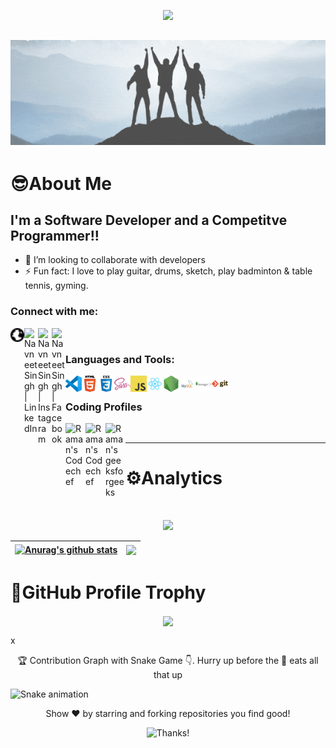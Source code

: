 <p align="center">
  <img src="https://readme-typing-svg.herokuapp.com?color=%23348AAD&size=17&center=true&lines=Hi%2C+My+name+is+Navneet+Singh;Welcome+to+my+GitHub+Profile" />
</p>

<h2 align="center"><img src="header.gif"></h2>

# 😎About Me

## I'm a Software Developer and a Competitve Programmer!!

- 👯 I’m looking to collaborate with developers
- ⚡ Fun fact: I love to play guitar, drums, sketch, play badminton & table tennis, gyming.

<!-- <img  align="right" alt="GIF"  src="https://github.com/Navneet-Singh-123/Navneet-Singh-123/blob/master/code.gif?raw=true"  width="350"  height="260"  /> -->

### Connect with me:

[<img align="left" alt="navneetsingh.netlify.app" width="22px" src="https://raw.githubusercontent.com/iconic/open-iconic/master/svg/globe.svg" />][website]
[<img align="left" alt="Navneet Singh | LinkedIn" width="22px" src="https://cdn.jsdelivr.net/npm/simple-icons@v3/icons/linkedin.svg" />][linkedin]
[<img align="left" alt="Navneet Singh | Instagram" width="22px" src="https://cdn.jsdelivr.net/npm/simple-icons@v3/icons/instagram.svg" />][instagram]
[<img align="left" alt="Navneet Singh | Facebook" width="22px" src="https://cdn.jsdelivr.net/npm/simple-icons@v3/icons/facebook.svg" />][facebook]

<br />

### Languages and Tools:

<img align="left" alt="Visual Studio Code" width="26px" src="https://raw.githubusercontent.com/github/explore/80688e429a7d4ef2fca1e82350fe8e3517d3494d/topics/visual-studio-code/visual-studio-code.png" />
<img align="left" alt="HTML5" width="26px" src="https://raw.githubusercontent.com/github/explore/80688e429a7d4ef2fca1e82350fe8e3517d3494d/topics/html/html.png" />
<img align="left" alt="CSS3" width="26px" src="https://raw.githubusercontent.com/github/explore/80688e429a7d4ef2fca1e82350fe8e3517d3494d/topics/css/css.png" />
<img align="left" alt="Sass" width="26px" src="https://raw.githubusercontent.com/github/explore/80688e429a7d4ef2fca1e82350fe8e3517d3494d/topics/sass/sass.png" />
<img align="left" alt="JavaScript" width="26px" src="https://raw.githubusercontent.com/github/explore/80688e429a7d4ef2fca1e82350fe8e3517d3494d/topics/javascript/javascript.png" />
<img align="left" alt="React" width="26px" src="https://raw.githubusercontent.com/github/explore/80688e429a7d4ef2fca1e82350fe8e3517d3494d/topics/react/react.png" />
<img align="left" alt="Node.js" width="26px" src="https://raw.githubusercontent.com/github/explore/80688e429a7d4ef2fca1e82350fe8e3517d3494d/topics/nodejs/nodejs.png" />
<img align="left" alt="MySQL" width="26px" src="https://raw.githubusercontent.com/github/explore/80688e429a7d4ef2fca1e82350fe8e3517d3494d/topics/mysql/mysql.png" />
<img align="left" alt="MongoDB" width="26px" src="https://raw.githubusercontent.com/github/explore/80688e429a7d4ef2fca1e82350fe8e3517d3494d/topics/mongodb/mongodb.png" />
<img align="left" alt="Git" width="26px" src="https://raw.githubusercontent.com/github/explore/80688e429a7d4ef2fca1e82350fe8e3517d3494d/topics/git/git.png" />

<br />

### Coding Profiles

<!-- Codeforces -->

[<img align="left" title='Codeforces' alt="Raman's Codechef" width="32px" src="https://cdn.jsdelivr.net/npm/simple-icons@v3/icons/codeforces.svg" />][codeforces]

<!-- CodeChef -->

[<img align="left" title='Codechef' alt="Raman's Codechef" width="32px" src="https://cdn.jsdelivr.net/npm/simple-icons@v3/icons/codechef.svg" />][codechef]

<!-- GeekforGeek -->

[<img align="left" title='Geeksforgeeks' alt="Raman's geeksforgeeks" width="32px" src="https://cdn.jsdelivr.net/npm/simple-icons@3.2.0/icons/geeksforgeeks.svg" />][geekforgeek]

<br />

---

[website]: https://navneet-singh.com/
[instagram]: https://www.instagram.com/navneetsingh7952/
[linkedin]: https://www.linkedin.com/in/navneetsingh123/
[facebook]: https://www.facebook.com/profile.php?id=100039934459690
[geekforgeek]: https://auth.geeksforgeeks.org/user/death01/practice/
[codeforces]: https://codeforces.com/profile/snavneet561
[codechef]: https://www.codechef.com/users/death_01

# ⚙️Analytics

<br>
<p align = "center">
 <img  src="https://github-readme-streak-stats.herokuapp.com/?user=Navneet-Singh-123&show_icons=true&locale=en&layout=compact&theme=tokyonight&line_height=0" />
</p>

| <a href="https://awesome-github-stats.azurewebsites.net/index.html??cardType=github&theme=tokyonight"><img align="center" src="https://awesome-github-stats.azurewebsites.net/user-stats/Navneet-Singh-123?cardType=github&theme=tokyonight" alt="Anurag's github stats" /></a> | <a href="https://github.com/anuraghazra/github-readme-stats"><img align="center" src="https://github-readme-stats.vercel.app/api/top-langs/?username=Navneet-Singh-123&&langs_count=8&layout=compact&theme=tokyonight&hide_border=true" /></a> |
| ------------------------------------------------------------------------------------------------------------------------------------------------------------------------------------------------------------------------------------------------------------------------------- | ---------------------------------------------------------------------------------------------------------------------------------------------------------------------------------------------------------------------------------------------- |

# 👑GitHub Profile Trophy

<p align="center">
<a href="https://github.com/ryo-ma/github-profile-trophy"><img align="center" src="https://github-profile-trophy.vercel.app/?username=Navneet-Singh-123&margin-w=15&row=2&column=3&theme=matrix" /></a>
</p>x

<p align="center">🏆 Contribution Graph with Snake Game 👇. Hurry up before the 🐍 eats all that up </p>

![Snake animation](https://github.com/eagrundy/eagrundy/blob/output/github-contribution-grid-snake.svg)

<p align="center">Show ❤️ by starring and forking repositories you find good! </p>
<p align="center"><img src="https://camo.githubusercontent.com/7da528df692aea867b90800324488b633f5a8328d74c05a02c26483c0a267799/68747470733a2f2f696d672e736869656c64732e696f2f62616467652f5468616e6b73253230666f722532307669736974696e672d212d3145414544422e737667" alt="Thanks!" data-canonical-src="https://img.shields.io/badge/Thanks%20for%20visiting-!-1EAEDB.svg" style="max-width:100%;"> </p>
